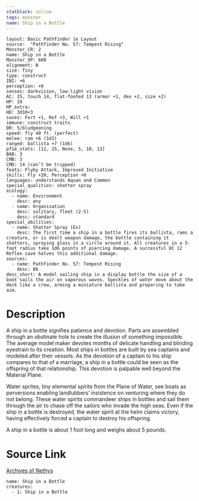 ```yaml
---
statblock: inline
tags: monster
name: Ship in a Bottle
---
```

```statblock
layout: Basic Pathfinder 1e Layout
source:  "Pathfinder No. 57: Tempest Rising"
Monster_CR: 2
name: Ship in a Bottle
Monster_XP: 600
alignment: N
size: Tiny
type: construct
INI: +6
perception: +0
senses: darkvision, low-light vision
AC: 15, touch 14, flat-footed 13 (armor +1, dex +2, size +2)
HP: 19
HP_extra: 
HD: 3d10+3
saves: Fort +1, Ref +3, Will +1
immune: construct traits
DR: 5/bludgeoning
speed: fly 40 ft. (perfect)
melee: ram +6 (1d3)
ranged: ballista +7 (1d6)
pf1e_stats: [12, 15, None, 5, 10, 13]
BAB: 3
CMB: 3
CMD: 14 (can’t be tripped)
feats: Flyby Attack, Improved Initiative
skills: Fly +20, Perception +0
languages: understands Aquan and Common
special_qualities: shatter spray
ecology:
  - name: Environment
    desc: any
  - name: Organisation
    desc: solitary, fleet (2-5)
    desc: standard
special_abilities:
  - name: Shatter Spray (Ex)
    desc: The first time a ship in a bottle fires its ballista, rams a creature, or is dealt weapon damage, the bottle containing it shatters, spraying glass in a circle around it. All creatures in a 5-foot radius take 1d6 points of piercing damage. A successful DC 12 Reflex save halves this additional damage.
sources:
  - name: Pathfinder No. 57: Tempest Rising
    desc: 86
desc_short: A model sailing ship in a display bottle the size of a boot sails the air on vaporous waves. Speckles of water move about the deck like a crew, arming a miniature ballista and preparing to take aim.
```
# Description
A ship in a bottle signifies patience and devotion. Parts are assembled through an obstinate hole to create the illusion of something impossible. The average model maker devotes months of delicate handling and blinding eyestrain to its creation. Most ships in bottles are built by sea captains and modeled after their vessels. As the devotion of a captain to his ship compares to that of a marriage, a ship in a bottle could be seen as the offspring of that relationship. This devotion is palpable well beyond the Material Plane.

Water sprites, tiny elemental spirits from the Plane of Water, see boats as perversions enabling landlubbers’ insistence on venturing where they do not belong. These water spirits commandeer ships in bottles and sail them through the air to chase off the sailors who invade the high seas. Even if the ship in a bottle is destroyed, the water spirit at the helm claims victory, having effectively forced a captain to destroy his offspring.

A ship in a bottle is about 1 foot long and weighs about 5 pounds.
# Source Link
[Archives of Nethys](https://aonprd.com/MonsterDisplay.aspx?ItemName=Ship%20in%20a%20Bottle)
```encounter-table
name: Ship in a Bottle
creatures:
  - 1: Ship in a Bottle
```
